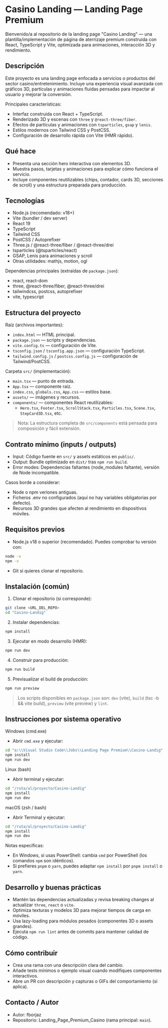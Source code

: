 # Casino Landing — Landing Page Premium

Bienvenido/a al repositorio de la landing page "Casino Landing" — una plantilla/implementación de página de aterrizaje premium construida con React, TypeScript y Vite, optimizada para animaciones, interacción 3D y rendimiento.

## Descripción

Este proyecto es una landing page enfocada a servicios o productos del sector casino/entretenimiento. Incluye una experiencia visual avanzada con gráficos 3D, partículas y animaciones fluidas pensadas para impactar al usuario y mejorar la conversión.

Principales características:

- Interfaz construida con React + TypeScript.
- Renderizado 3D y escenas con `three` y `@react-three/fiber`.
- Efectos de partículas y animaciones con `tsparticles`, `gsap` y `lenis`.
- Estilos modernos con Tailwind CSS y PostCSS.
- Configuración de desarrollo rápida con Vite (HMR rápido).

## Qué hace

- Presenta una sección hero interactiva con elementos 3D.
- Muestra pasos, tarjetas y animaciones para explicar cómo funciona el servicio.
- Incluye componentes reutilizables (chips, contador, cards 3D, secciones de scroll) y una estructura preparada para producción.

## Tecnologías

- Node.js (recomendado: v18+)
- Vite (bundler / dev server)
- React 19
- TypeScript
- Tailwind CSS
- PostCSS / Autoprefixer
- Three.js / @react-three/fiber / @react-three/drei
- tsparticles (@tsparticles/react)
- GSAP, Lenis para animaciones y scroll
- Otras utilidades: mathjs, motion, ogl

Dependencias principales (extraídas de `package.json`):

- react, react-dom
- three, @react-three/fiber, @react-three/drei
- tailwindcss, postcss, autoprefixer
- vite, typescript

## Estructura del proyecto

Raíz (archivos importantes):

- `index.html` — HTML principal.
- `package.json` — scripts y dependencias.
- `vite.config.ts` — configuración de Vite.
- `tsconfig.json` / `tsconfig.app.json` — configuración TypeScript.
- `tailwind.config.js` / `postcss.config.js` — configuración de Tailwind/PostCSS.

Carpeta `src/` (implementación):

- `main.tsx` — punto de entrada.
- `App.tsx` — componente raíz.
- `index.css`, `globals.css`, `App.css` — estilos base.
- `assets/` — imágenes y recursos.
- `components/` — componentes React reutilizables:
  - `Hero.tsx`, `Footer.tsx`, `ScrollStack.tsx`, `Particles.tsx`, `Scene.tsx`, `StepCard3D.tsx`, etc.

> Nota: La estructura completa de `src/components` está pensada para composición y fácil extensión.

## Contrato mínimo (inputs / outputs)

- Input: Código fuente en `src/` y assets estáticos en `public/`.
- Output: Bundle optimizado en `dist/` tras `npm run build`.
- Error modes: Dependencias faltantes (node_modules faltante), versión de Node incompatible.

Casos borde a considerar:

- Node o npm veriones antiguas.
- Ficheros .env no configurados (aquí no hay variables obligatorias por defecto).
- Recursos 3D grandes que afecten al rendimiento en dispositivos móviles.

## Requisitos previos

- Node.js v18 o superior (recomendado). Puedes comprobar tu versión con:

```bash
node -v
npm -v
```

- Git si quieres clonar el repositorio.

## Instalación (común)

1. Clonar el repositorio (si corresponde):

```bash
git clone <URL_DEL_REPO>
cd "Casino-Landig"
```

2. Instalar dependencias:

```bash
npm install
```

3. Ejecutar en modo desarrollo (HMR):

```bash
npm run dev
```

4. Construir para producción:

```bash
npm run build
```

5. Previsualizar el build de producción:

```bash
npm run preview
```

> Los scripts disponibles en `package.json` son: `dev` (vite), `build` (tsc -b && vite build), `preview` (vite preview) y `lint`.

## Instrucciones por sistema operativo

Windows (cmd.exe)

- Abrir `cmd.exe` y ejecutar:

```cmd
cd "a:\\Visual Studio Code\\Jobs\\Landing Page Premium\\Casino-Landig"
npm install
npm run dev
```

Linux (bash)

- Abrir terminal y ejecutar:

```bash
cd "/ruta/al/proyecto/Casino-Landig"
npm install
npm run dev
```

macOS (zsh / bash)

- Abrir Terminal y ejecutar:

```bash
cd "/ruta/al/proyecto/Casino-Landig"
npm install
npm run dev
```

Notas específicas:

- En Windows, si usas PowerShell: cambia `cmd` por PowerShell (los comandos `npm` son idénticos).
- Si prefieres `pnpm` o `yarn`, puedes adaptar `npm install` por `pnpm install` o `yarn`.

## Desarrollo y buenas prácticas

- Mantén las dependencias actualizadas y revisa breaking changes al actualizar `three`, `react` o `vite`.
- Optimiza texturas y modelos 3D para mejorar tiempos de carga en móviles.
- Usa lazy-loading para módulos pesados (componentes 3D o assets grandes).
- Ejecuta `npm run lint` antes de commits para mantener calidad de código.

## Cómo contribuir

- Crea una rama con una descripción clara del cambio.
- Añade tests mínimos o ejemplo visual cuando modifiques componentes interactivos.
- Abre un PR con descripción y capturas o GIFs del comportamiento (si aplica).

## Contacto / Autor

- Autor: fborjaz
- Repositorio: Landing_Page_Premium_Casino (rama principal: `main`).

